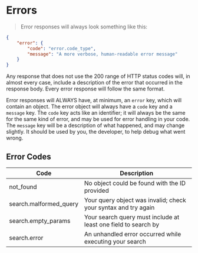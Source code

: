 # Errors
> Error responses will always look something like this:

```json
{
    "error": {
        "code": "error.code_type",
        "message": "A more verbose, human-readable error message"
    }
}
```

Any response that does not use the 200 range of HTTP status codes will, in almost every case, include a description
of the error that occurred in the response body. Every error response will follow the same format.

Error responses will ALWAYS have, at minimum, an `error` key, which will contain an object. The error object will always
have a `code` key and a `message` key. The `code` key acts like an identifier; it will always be the same for the same
kind of error, and may be used for error handling in your code. The `message` key will be a description of what happened,
and may change slightly. It should be used by you, the developer, to help debug what went wrong.

## Error Codes
Code | Description
---- | -----------
not_found | No object could be found with the ID provided
search.malformed_query | Your query object was invalid; check your syntax and try again
search.empty_params | Your search query must include at least one field to search by
search.error | An unhandled error occurred while executing your search
